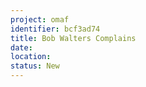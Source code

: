 ```yaml
---
project: omaf
identifier: bcf3ad74
title: Bob Walters Complains
date:  
location: 
status: New
---
```

